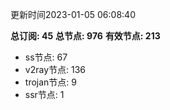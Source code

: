 更新时间2023-01-05 06:08:40

**总订阅: 45**
**总节点: 976**
**有效节点: 213**
- ss节点: 67
- v2ray节点: 136
- trojan节点: 9
- ssr节点: 1
